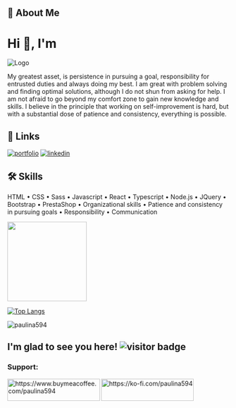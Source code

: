 ## 🚀 About Me 

# Hi 👋, I'm 
![Logo](https://i.postimg.cc/TYGJHSq8/paulinadrozdz.png)

My greatest asset, is persistence in pursuing a goal, responsibility for entrusted duties and always doing my best. 
I am great with problem solving and finding optimal solutions, although I do not shun from asking for help.
I am not afraid to go beyond my comfort zone to gain new knowledge and skills.
I believe in the principle that working on self-improvement is hard, but with a substantial dose of patience and consistency, everything is possible.


## 🔗 Links
[![portfolio](https://img.shields.io/badge/my_portfolio-000?style=for-the-badge&logo=ko-fi&logoColor=white)](https://www.paulinadrozdz.me/)
[![linkedin](https://img.shields.io/badge/linkedin-0A66C2?style=for-the-badge&logo=linkedin&logoColor=white)](https://www.linkedin.com/in/paulina-drozdz-reliable-front-end-developer)



## 🛠 Skills

HTML • CSS • Sass • Javascript • React • Typescript • Node.js • JQuery • Bootstrap • PrestaShop • Organizational skills • Patience and consistency in pursuing goals • Responsibility • Communication

<img height="180em" src="https://github-readme-stats.vercel.app/api?username=Paulina594&show_icons=true&theme=cobalt&&count_private=true&include_all_commits=true" />

[![Top Langs](https://github-readme-stats.vercel.app/api/top-langs/?username=paulina594&langs_count=8&theme=cobalt&layout=compact)](https://github.com/paulina594/github-readme-stats)

<p><img align="center" src="https://github-readme-streak-stats.herokuapp.com/?user=paulina594&theme=cobalt" alt="paulina594" /></p>

## I'm glad to see you here! ![visitor badge](https://visitor-badge.glitch.me/badge?page_id=Paulina594.Paulina594)

<h3 align="left">Support:</h3>
<p><a href="https://www.buymeacoffee.com/paulina594"> <img align="left" src="https://cdn.buymeacoffee.com/buttons/v2/default-yellow.png" height="50" width="210" alt="https://www.buymeacoffee.com/paulina594" /></a><a href="https://ko-fi.com/paulina594"> <img align="left" src="https://cdn.ko-fi.com/cdn/kofi3.png?v=3" height="50" width="210" alt="https://ko-fi.com/paulina594" /> </a> </p>

